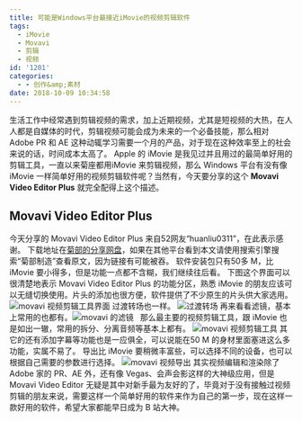 ```yaml
---
title: 可能是Windows平台最接近iMovie的视频剪辑软件
tags:
  - iMovie
  - Movavi
  - 剪辑
  - 视频
id: '1201'
categories:
  - - 创作&amp;素材
date: 2018-10-09 10:34:58
---
```


生活工作中经常遇到剪辑视频的需求，加上近期视频，尤其是短视频的大热，在人人都是自媒体的时代，剪辑视频可能会成为未来的一个必备技能，那么相对 Adobe PR 和 AE 这种动辄学习需要一个月的产品，对于现在这种效率至上的社会来说的话，时间成本太高了。 Apple 的 iMovie 是我见过并且用过的最简单好用的剪辑工具，一直以来菊座都用iMovie 来剪辑视频，那么 Windows 平台有没有像 iMovie 一样简单好用的视频剪辑软件呢？当然有，今天要分享的这个 **Movavi Video Editor Plus** 就完全配得上这个描述。

## Movavi Video Editor Plus

今天分享的 Movavi Video Editor Plus 来自52网友“huanliu0311”，在此表示感谢。 下载地址在[菊部的分享网盘](https://jubuzz.pipipan.com/fs/18034009-313729324)，如果在其他平台看到本文请使用搜索引擎搜索“菊部制造”查看原文，因为链接有可能被吞。 软件安装包只有50多 M，比 iMovie 要小得多，但是功能一点都不含糊，我们继续往后看。 下图这个界面可以很清楚地表示 Movavi Video Editor Plus 的功能分区，熟悉 iMovie 的朋友应该可以无缝切换使用。片头的添加也很方便，软件提供了不少原生的片头供大家选用。 ![movavi 视频剪辑工具界面](https://i.loli.net/2018/10/09/5bbc116d743ae.png) 过渡转场也一样。 ![过渡转场](https://i.loli.net/2018/10/09/5bbc11a0df322.png) 再来看看滤镜，基本上常用的也都有。![movavi 的滤镜](https://i.loli.net/2018/10/09/5bbc11c2b9d22.png)   那么最主要的视频剪辑工具，跟 iMovie 也是如出一辙，常用的拆分、分离音频等基本上都有。 ![movavi 视频剪辑工具](https://i.loli.net/2018/10/09/5bbc120ac4b15.png) 其它的还有添加字幕等功能也是一应俱全，可以说能在50 M 的身材里面塞进这么多功能，实属不易了。 导出比 iMovie 要稍微丰富些，可以选择不同的设备，也可以根据自己需要的参数进行选择。 ![movavi 视频导出](https://i.loli.net/2018/10/09/5bbc122be4280.png) 其实视频编辑和渲染除了 Adobe 家的 PR、AE 外，还有像 Vegas、会声会影这样的大神级应用，但是 Movavi Video Editor 无疑是其中对新手最为友好的了，毕竟对于没有接触过视频剪辑的朋友来说，需要这样一个简单好用的软件来作为自己的第一步，现在这样一款好用的软件，希望大家都能早日成为 B 站大神。